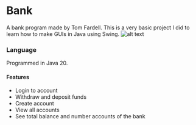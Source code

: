 # Bank

A bank program made by Tom Fardell. This is a very basic project I did to learn how to make GUIs in Java using Swing.
![alt text](https://i.imgur.com/sQjzr2c.png)

### Language

Programmed in Java 20.

#### Features

- Login to account
- Withdraw and deposit funds
- Create account
- View all accounts
- See total balance and number accounts of the bank
